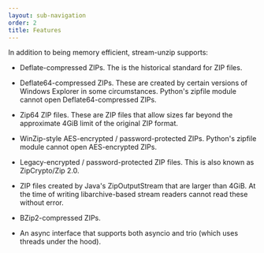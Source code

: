 ```yaml
---
layout: sub-navigation
order: 2
title: Features
---
```



In addition to being memory efficient, stream-unzip supports:

- Deflate-compressed ZIPs. The is the historical standard for ZIP files.

- Deflate64-compressed ZIPs. These are created by certain versions of Windows Explorer in some circumstances. Python's zipfile module cannot open Deflate64-compressed ZIPs.

- Zip64 ZIP files. These are ZIP files that allow sizes far beyond the approximate 4GiB limit of the original ZIP format.

- WinZip-style AES-encrypted / password-protected ZIPs. Python's zipfile module cannot open AES-encrypted ZIPs.

- Legacy-encrypted / password-protected ZIP files. This is also known as ZipCrypto/Zip 2.0.

- ZIP files created by Java's ZipOutputStream that are larger than 4GiB. At the time of writing libarchive-based stream readers cannot read these without error.

- BZip2-compressed ZIPs.

- An async interface that supports both asyncio and trio (which uses threads under the hood).
